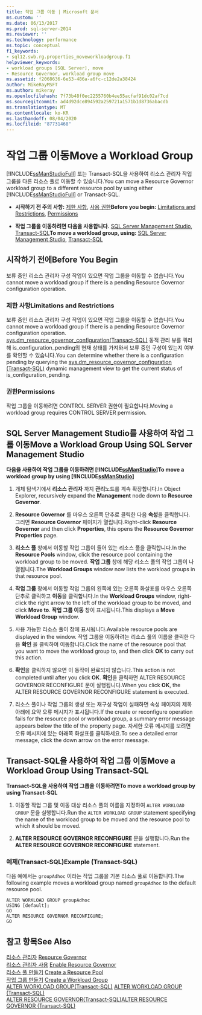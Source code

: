 ```yaml
---
title: 작업 그룹 이동 | Microsoft 문서
ms.custom: ''
ms.date: 06/13/2017
ms.prod: sql-server-2014
ms.reviewer: ''
ms.technology: performance
ms.topic: conceptual
f1_keywords:
- sql12.swb.rg.properties_moveworkloadgroup.f1
helpviewer_keywords:
- workload groups [SQL Server], move
- Resource Governor, workload group move
ms.assetid: f2068636-6e53-486a-a6fc-c12de2a38424
author: MikeRayMSFT
ms.author: mikeray
ms.openlocfilehash: 7f73b48f0ec2255760b4ee55acfaf91dc02af7cd
ms.sourcegitcommit: ad4d92dce894592a259721a1571b1d8736abacdb
ms.translationtype: MT
ms.contentlocale: ko-KR
ms.lasthandoff: 08/04/2020
ms.locfileid: "87731468"
---
```

# <a name="move-a-workload-group"></a><span data-ttu-id="5322f-102">작업 그룹 이동</span><span class="sxs-lookup"><span data-stu-id="5322f-102">Move a Workload Group</span></span>
  <span data-ttu-id="5322f-103">[!INCLUDE[ssManStudioFull](../../includes/ssmanstudiofull-md.md)] 또는 Transact-SQL을 사용하여 리소스 관리자 작업 그룹을 다른 리소스 풀로 이동할 수 있습니다.</span><span class="sxs-lookup"><span data-stu-id="5322f-103">You can move a Resource Governor workload group to a different resource pool by using either [!INCLUDE[ssManStudioFull](../../includes/ssmanstudiofull-md.md)] or Transact-SQL.</span></span>  
  
-   <span data-ttu-id="5322f-104">**시작하기 전 주의 사항:**  [제한 사항](#LimitationsRestrictions), [사용 권한](#Permissions)</span><span class="sxs-lookup"><span data-stu-id="5322f-104">**Before you begin:**  [Limitations and Restrictions](#LimitationsRestrictions), [Permissions](#Permissions)</span></span>  
  
-   <span data-ttu-id="5322f-105">**작업 그룹을 이동하려면 다음을 사용합니다.**  [SQL Server Management Studio](#MoveWGSSMS), [Transact-SQL](#MoveWGTSQL)</span><span class="sxs-lookup"><span data-stu-id="5322f-105">**To move a workload group, using:**  [SQL Server Management Studio](#MoveWGSSMS), [Transact-SQL](#MoveWGTSQL)</span></span>  
  
##  <a name="before-you-begin"></a><a name="BeforeYouBegin"></a> <span data-ttu-id="5322f-106">시작하기 전에</span><span class="sxs-lookup"><span data-stu-id="5322f-106">Before You Begin</span></span>  
 <span data-ttu-id="5322f-107">보류 중인 리소스 관리자 구성 작업이 있으면 작업 그룹을 이동할 수 없습니다.</span><span class="sxs-lookup"><span data-stu-id="5322f-107">You cannot move a workload group if there is a pending Resource Governor configuration operation.</span></span>  
  
###  <a name="limitations-and-restrictions"></a><a name="LimitationsRestrictions"></a> <span data-ttu-id="5322f-108">제한 사항</span><span class="sxs-lookup"><span data-stu-id="5322f-108">Limitations and Restrictions</span></span>  
 <span data-ttu-id="5322f-109">보류 중인 리소스 관리자 구성 작업이 있으면 작업 그룹을 이동할 수 없습니다.</span><span class="sxs-lookup"><span data-stu-id="5322f-109">You cannot move a workload group if there is a pending Resource Governor configuration operation.</span></span> <span data-ttu-id="5322f-110">[sys.dm_resource_governor_configuration&#40;Transact-SQL&#41;](/sql/relational-databases/system-dynamic-management-views/sys-dm-resource-governor-configuration-transact-sql) 동적 관리 뷰를 쿼리해 is_configuration_pending의 현재 상태를 가져와서 보류 중인 구성이 있는지 여부를 확인할 수 있습니다.</span><span class="sxs-lookup"><span data-stu-id="5322f-110">You can determine whether there is a configuration pending by querying the [sys.dm_resource_governor_configuration &#40;Transact-SQL&#41;](/sql/relational-databases/system-dynamic-management-views/sys-dm-resource-governor-configuration-transact-sql) dynamic management view to get the current status of is_configuration_pending.</span></span>  
  
###  <a name="permissions"></a><a name="Permissions"></a> <span data-ttu-id="5322f-111">권한</span><span class="sxs-lookup"><span data-stu-id="5322f-111">Permissions</span></span>  
 <span data-ttu-id="5322f-112">작업 그룹을 이동하려면 CONTROL SERVER 권한이 필요합니다.</span><span class="sxs-lookup"><span data-stu-id="5322f-112">Moving a workload group requires CONTROL SERVER permission.</span></span>  
  
##  <a name="move-a-workload-group-using-sql-server-management-studio"></a><a name="MoveWGSSMS"></a> <span data-ttu-id="5322f-113">SQL Server Management Studio를 사용하여 작업 그룹 이동</span><span class="sxs-lookup"><span data-stu-id="5322f-113">Move a Workload Group Using SQL Server Management Studio</span></span>  
 <span data-ttu-id="5322f-114">**다음을 사용하여 작업 그룹을 이동하려면 [!INCLUDE[ssManStudio](../../includes/ssmanstudio-md.md)]**</span><span class="sxs-lookup"><span data-stu-id="5322f-114">**To move a workload group by using [!INCLUDE[ssManStudio](../../includes/ssmanstudio-md.md)]**</span></span>  
  
1.  <span data-ttu-id="5322f-115">개체 탐색기에서 **리소스 관리자** 까지 **관리**노드를 계속 확장합니다.</span><span class="sxs-lookup"><span data-stu-id="5322f-115">In Object Explorer, recursively expand the **Management** node down to **Resource Governor**.</span></span>  
  
2.  <span data-ttu-id="5322f-116">**Resource Governor** 를 마우스 오른쪽 단추로 클릭한 다음 **속성**을 클릭합니다. 그러면 **Resource Governor** 페이지가 열립니다.</span><span class="sxs-lookup"><span data-stu-id="5322f-116">Right-click **Resource Governor** and then click **Properties**, this opens the **Resource Governor Properties** page.</span></span>  
  
3.  <span data-ttu-id="5322f-117">**리소스 풀** 창에서 이동할 작업 그룹이 들어 있는 리소스 풀을 클릭합니다.</span><span class="sxs-lookup"><span data-stu-id="5322f-117">In the **Resource Pools** window, click the resource pool containing the workload group to be moved.</span></span> <span data-ttu-id="5322f-118">**작업 그룹** 창에 해당 리소스 풀의 작업 그룹이 나열됩니다.</span><span class="sxs-lookup"><span data-stu-id="5322f-118">The **Workload Groups** window now lists the workload groups in that resource pool.</span></span>  
  
4.  <span data-ttu-id="5322f-119">**작업 그룹** 창에서 이동할 작업 그룹의 왼쪽에 있는 오른쪽 화살표를 마우스 오른쪽 단추로 클릭하고 **이동**을 클릭합니다.</span><span class="sxs-lookup"><span data-stu-id="5322f-119">In the **Workload Groups** window, right-click the right arrow to the left of the workload group to be moved, and click **Move to**.</span></span> <span data-ttu-id="5322f-120">**작업 그룹 이동** 창이 표시됩니다.</span><span class="sxs-lookup"><span data-stu-id="5322f-120">This displays a **Move Workload Group** window.</span></span>  
  
5.  <span data-ttu-id="5322f-121">사용 가능한 리소스 풀이 창에 표시됩니다.</span><span class="sxs-lookup"><span data-stu-id="5322f-121">Available resource pools are displayed in the window.</span></span> <span data-ttu-id="5322f-122">작업 그룹을 이동하려는 리소스 풀의 이름을 클릭한 다음 **확인** 을 클릭하여 이동합니다.</span><span class="sxs-lookup"><span data-stu-id="5322f-122">Click the name of the resource pool that you want to move the workload group to, and then click **OK** to carry out this action.</span></span>  
  
6.  <span data-ttu-id="5322f-123">**확인**을 클릭하지 않으면 이 동작이 완료되지 않습니다.</span><span class="sxs-lookup"><span data-stu-id="5322f-123">This action is not completed until after you click **OK**.</span></span> <span data-ttu-id="5322f-124">**확인**을 클릭하면 ALTER RESOURCE GOVERNOR RECONFIGURE 문이 실행됩니다.</span><span class="sxs-lookup"><span data-stu-id="5322f-124">When you click **OK**, the ALTER RESOURCE GOVERNOR RECONFIGURE statement is executed.</span></span>  
  
7.  <span data-ttu-id="5322f-125">리소스 풀이나 작업 그룹의 생성 또는 재구성 작업이 실패하면 속성 페이지의 제목 아래에 요약 오류 메시지가 표시됩니다.</span><span class="sxs-lookup"><span data-stu-id="5322f-125">If the create or reconfigure operation fails for the resource pool or workload group, a summary error message appears below the title of the property page.</span></span> <span data-ttu-id="5322f-126">자세한 오류 메시지를 보려면 오류 메시지에 있는 아래쪽 화살표를 클릭하세요.</span><span class="sxs-lookup"><span data-stu-id="5322f-126">To see a detailed error message, click the down arrow on the error message.</span></span>  
  
##  <a name="move-a-workload-group-using-transact-sql"></a><a name="MoveWGTSQL"></a> <span data-ttu-id="5322f-127">Transact-SQL을 사용하여 작업 그룹 이동</span><span class="sxs-lookup"><span data-stu-id="5322f-127">Move a Workload Group Using Transact-SQL</span></span>  
 <span data-ttu-id="5322f-128">**Transact-SQL을 사용하여 작업 그룹을 이동하려면**</span><span class="sxs-lookup"><span data-stu-id="5322f-128">**To move a workload group by using Transact-SQL**</span></span>  
  
1.  <span data-ttu-id="5322f-129">이동할 작업 그룹 및 이동 대상 리소스 풀의 이름을 지정하여 `ALTER WORKLOAD GROUP` 문을 실행합니다.</span><span class="sxs-lookup"><span data-stu-id="5322f-129">Run the `ALTER WORKLOAD GROUP` statement specifying the name of the workload group to be moved and the resource pool to which it should be moved.</span></span>  
  
2.  <span data-ttu-id="5322f-130">**ALTER RESOURCE GOVERNOR RECONFIGURE** 문을 실행합니다.</span><span class="sxs-lookup"><span data-stu-id="5322f-130">Run the **ALTER RESOURCE GOVERNOR RECONFIGURE** statement.</span></span>  
  
### <a name="example-transact-sql"></a><span data-ttu-id="5322f-131">예제(Transact-SQL)</span><span class="sxs-lookup"><span data-stu-id="5322f-131">Example (Transact-SQL)</span></span>  
 <span data-ttu-id="5322f-132">다음 예에서는 `groupAdhoc` 이라는 작업 그룹을 기본 리소스 풀로 이동합니다.</span><span class="sxs-lookup"><span data-stu-id="5322f-132">The following example moves a workload group named `groupAdhoc` to the default resource pool.</span></span>  
  
```  
ALTER WORKLOAD GROUP groupAdhoc  
USING [default];  
GO  
ALTER RESOURCE GOVERNOR RECONFIGURE;  
GO  
```  
  
## <a name="see-also"></a><span data-ttu-id="5322f-133">참고 항목</span><span class="sxs-lookup"><span data-stu-id="5322f-133">See Also</span></span>  
 <span data-ttu-id="5322f-134">[리소스 관리자](resource-governor.md) </span><span class="sxs-lookup"><span data-stu-id="5322f-134">[Resource Governor](resource-governor.md) </span></span>  
 <span data-ttu-id="5322f-135">[리소스 관리자 사용](enable-resource-governor.md) </span><span class="sxs-lookup"><span data-stu-id="5322f-135">[Enable Resource Governor](enable-resource-governor.md) </span></span>  
 <span data-ttu-id="5322f-136">[리소스 풀 만들기](create-a-resource-pool.md) </span><span class="sxs-lookup"><span data-stu-id="5322f-136">[Create a Resource Pool](create-a-resource-pool.md) </span></span>  
 <span data-ttu-id="5322f-137">[작업 그룹 만들기](create-a-workload-group.md) </span><span class="sxs-lookup"><span data-stu-id="5322f-137">[Create a Workload Group](create-a-workload-group.md) </span></span>  
 <span data-ttu-id="5322f-138">[ALTER WORKLOAD GROUP&#40;Transact-SQL&#41;](/sql/t-sql/statements/alter-workload-group-transact-sql) </span><span class="sxs-lookup"><span data-stu-id="5322f-138">[ALTER WORKLOAD GROUP &#40;Transact-SQL&#41;](/sql/t-sql/statements/alter-workload-group-transact-sql) </span></span>  
 [<span data-ttu-id="5322f-139">ALTER RESOURCE GOVERNOR&#40;Transact-SQL&#41;</span><span class="sxs-lookup"><span data-stu-id="5322f-139">ALTER RESOURCE GOVERNOR &#40;Transact-SQL&#41;</span></span>](/sql/t-sql/statements/alter-resource-governor-transact-sql)  
  
  

